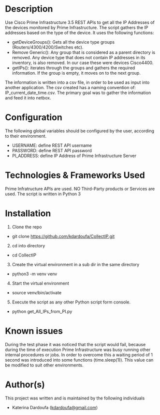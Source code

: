 # Description

Use Cisco Prime Infrastructure 3.5 REST APIs to get all the IP Addresses of the devices monitored by Prime Infrastructure. The script gathers the IP addresses based on the type of the device. It uses the following functions:

- getDeviceGroups(): Gets all the device type groups (Routers/4300/4200/Switches etc). 
- Remove Generic(): Any group that is considered as a parent directory is removed. Any device type that does not contain IP addresses in its inventory, is also removed. In our case these were devices Cisco4400.
- getIPs(): iterates through the groups and gathers the required information. If the group is empty, it moves on to the next group.

The information is written into a csv file, in order to be used as input into another application. The csv created has a naming convention of:
IP_current_date_time.csv. 
The primary goal was to gather the information and feed it into netbox.

# Configuration
The following global variables should be configured by the user, according to their environment.
- USERNAME: define REST API username
- PASSWORD: define REST API password
- PI_ADDRESS: define IP Address of Prime Infrastructure Server

# Technologies & Frameworks Used
Prime Infratructure APIs are used.
NO Third-Party products or Services are used.
The script is written in Python 3

# Installation
1.	Clone the repo
 - git clone https://github.com/kdardoufa/CollectIP.git

2.	cd into directory
 - cd CollectIP

3.	Create the virtual environment in a sub dir in the same directory
 - python3 -m venv venv

4.	Start the virtual environment
 - source venv/bin/activate

5.	Execute the script as any other Python script form console. 
 - python get_All_IPs_from_PI.py

# Known issues
During the test phase it was noticed that the script would fail, because during the time of execution Prime Infrastructure was busy running other internal procedures or jobs. In order to overcome this a waiting period of 1 second was introduced into some functions (time.sleep(1)). This value can be modified to suit other environments.

# Author(s)
This project was written and is maintained by the following individuals
- Katerina Dardoufa (kdardoufa@gmail.com)






